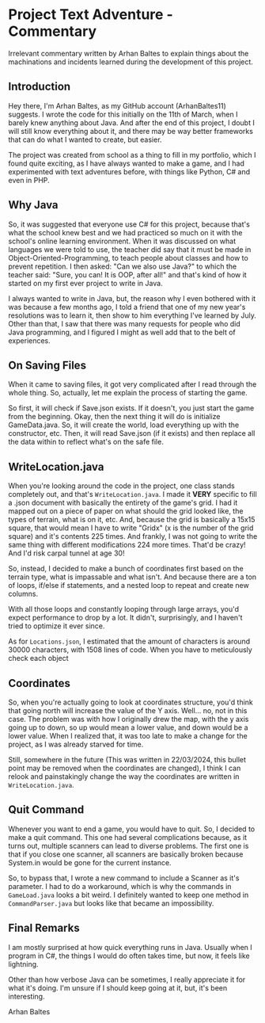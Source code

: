 # Project Text Adventure - Commentary

Irrelevant commentary written by Arhan Baltes to explain things about the machinations and incidents learned during the development of this project.

## Introduction

Hey there, I'm Arhan Baltes, as my GitHub account (ArhanBaltes11) suggests. I wrote the code for this initially on the 11th of March, when I barely knew anything about Java. And after the end of this project, I doubt I will still know everything about it, and there may be way better frameworks that can do what I wanted to create, but easier.

The project was created from school as a thing to fill in my portfolio, which I found quite exciting, as I have always wanted to make a game, and I had experimented with text adventures before, with things like Python, C# and even in PHP.

## Why Java

So, it was suggested that everyone use C# for this project, because that's what the school knew best and we had practiced so much on it with the school's online learning environment. When it was discussed on what languages we were told to use, the teacher did say that it must be made in Object-Oriented-Programming, to teach people about classes and how to prevent repetition. I then asked: "Can we also use Java?" to which the teacher said: "Sure, you can! It is OOP, after all!" and that's kind of how it started on my first ever project to write in Java.

I always wanted to write in Java, but, the reason why I even bothered with it was because a few months ago, I told a friend that one of my new year's resolutions was to learn it, then show to him everything I've learned by July. Other than that, I saw that there was many requests for people who did Java programming, and I figured I might as well add that to the belt of experiences.

## On Saving Files

When it came to saving files, it got very complicated after I read through the whole thing. So, actually, let me explain the process of starting the game.

So first, it will check if Save.json exists. If it doesn't, you just start the game from the beginning. Okay, then the next thing it will do is initialize GameData.java. So, it will create the world, load everything up with the constructor, etc. Then, it will read Save.json (if it exists) and then replace all the data within to reflect what's on the safe file.

## WriteLocation.java

When you're looking around the code in the project, one class stands completely out, and that's `WriteLocation.java`. I made it **VERY** specific to fill a .json document with basically the entirety of the game's grid. I had it mapped out on a piece of paper on what should the grid looked like, the types of terrain, what is on it, etc. And, because the grid is basically a 15x15 square, that would mean I have to write "Gridx" (x is the number of the grid square) and it's contents 225 times. And frankly, I was not going to write the same thing with different modifications 224 more times. That'd be crazy! And I'd risk carpal tunnel at age 30!

So, instead, I decided to make a bunch of coordinates first based on the terrain type, what is impassable and what isn't. And because there are a ton of loops, if/else if statements, and a nested loop to repeat and create new columns. 

With all those loops and constantly looping through large arrays, you'd expect performance to drop by a lot. It didn't, surprisingly, and I haven't tried to optimize it ever since.

As for `Locations.json`, I estimated that the amount of characters is around 30000 characters, with 1508 lines of code. When you have to meticulously check each object 

## Coordinates

So, when you're actually going to look at coordinates structure, you'd think that going north will increase the value of the Y axis. Well... no, not in this case. The problem was with how I originally drew the map, with the y axis going up to down, so up would mean a lower value, and down would be a lower value. When I realized that, it was too late to make a change for the project, as I was already starved for time.

Still, somewhere in the future (This was written in 22/03/2024, this bullet point may be removed when the coordinates are changed), I think I can relook and painstakingly change the way the coordinates are written in `WriteLocation.java`.

## Quit Command

Whenever you want to end a game, you would have to quit. So, I decided to make a quit command. This one had several complications because, as it turns out, multiple scanners can lead to diverse problems. The first one is that if you close one scanner, all scanners are basically broken because System.in would be gone for the current instance.

So, to bypass that, I wrote a new command to include a Scanner as it's parameter. I had to do a workaround, which is why the commands in `GameLoad.java` looks a bit weird. I definitely wanted to keep one method in `CommandParser.java` but looks like that became an impossibility.

## Final Remarks

I am mostly surprised at how quick everything runs in Java. Usually when I program in C#, the things I would do often takes time, but now, it feels like lightning.

Other than how verbose Java can be sometimes, I really appreciate it for what it's doing. I'm unsure if I should keep going at it, but, it's been interesting.

Arhan Baltes